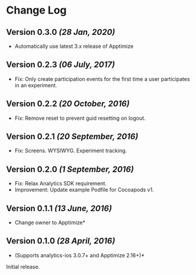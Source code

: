 Change Log
==========

Version 0.3.0 *(28 Jan, 2020)*
------------------------------------

 * Automatically use latest 3.x release of Apptimize

Version 0.2.3 *(06 July, 2017)*
------------------------------------

 * Fix: Only create participation events for the first time a user participates in an experiment.

Version 0.2.2 *(20 October, 2016)*
------------------------------------

 * Fix: Remove reset to prevent guid resetting on logout.

Version 0.2.1 *(20 September, 2016)*
------------------------------------

 * Fix: Screens. WYSIWYG. Experiment tracking.

Version 0.2.0 *(1 September, 2016)*
------------------------------------

 * Fix: Relax Analytics SDK requirement.
 * Improvement: Update example Podfile for Cocoapods v1.


Version 0.1.1 *(13 June, 2016)*
-------------------------------------------
 
 * Change owner to Apptimize*

Version 0.1.0 *(28 April, 2016)*
-----------------------------------
 
 * (Supports analytics-ios 3.0.7+ and Apptimize 2.16+)*

Initial release.
